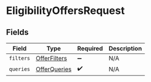 # EligibilityOffersRequest


## Fields

| Field                                               | Type                                                | Required                                            | Description                                         |
| --------------------------------------------------- | --------------------------------------------------- | --------------------------------------------------- | --------------------------------------------------- |
| `filters`                                           | [OfferFilters](../../models/shared/offerfilters.md) | :heavy_minus_sign:                                  | N/A                                                 |
| `queries`                                           | [OfferQueries](../../models/shared/offerqueries.md) | :heavy_check_mark:                                  | N/A                                                 |